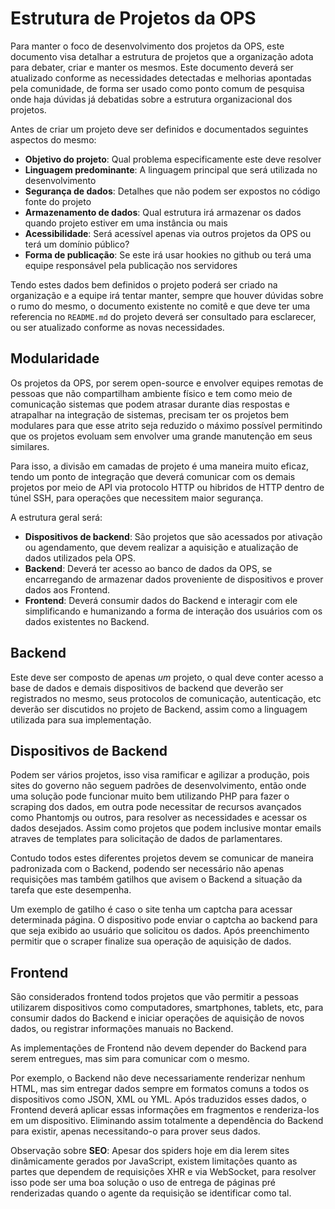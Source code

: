 Estrutura de Projetos da OPS
============================

Para manter o foco de desenvolvimento dos projetos da OPS, este documento visa detalhar a estrutura de projetos que a organização adota para debater, criar e manter os mesmos. Este documento deverá ser atualizado conforme as necessidades detectadas e melhorias apontadas pela comunidade, de forma ser usado como ponto comum de pesquisa onde haja dúvidas já debatidas sobre a estrutura organizacional dos projetos.

Antes de criar um projeto deve ser definidos e documentados seguintes aspectos do mesmo:

* **Objetivo do projeto**: Qual problema especificamente este deve resolver
* **Linguagem predominante**: A linguagem principal que será utilizada no desenvolvimento
* **Segurança de dados**: Detalhes que não podem ser expostos no código fonte do projeto
* **Armazenamento de dados**: Qual estrutura irá armazenar os dados quando projeto estiver em uma instância ou mais
* **Acessibilidade**: Será acessível apenas via outros projetos da OPS ou terá um domínio público?
* **Forma de publicação**: Se este irá usar hookies no github ou terá uma equipe responsável pela publicação nos servidores

Tendo estes dados bem definidos o projeto poderá ser criado na organização e a equipe irá tentar manter, sempre que houver dúvidas sobre o rumo do mesmo, o documento existente no comitê e que deve ter uma referencia no `README.md` do projeto deverá ser consultado para esclarecer, ou ser atualizado conforme as novas necessidades.

Modularidade
------------

Os projetos da OPS, por serem open-source e envolver equipes remotas de pessoas que não compartilham ambiente físico e tem como meio de comunicação sistemas que podem atrasar durante dias respostas e atrapalhar na integração de sistemas, precisam ter os projetos bem modulares para que esse atrito seja reduzido o máximo possível permitindo que os projetos evoluam sem envolver uma grande manutenção em seus similares.

Para isso, a divisão em camadas de projeto é uma maneira muito eficaz, tendo um ponto de integração que deverá comunicar com os demais projetos por meio de API via protocolo HTTP ou hibridos de HTTP dentro de túnel SSH, para operações que necessitem maior segurança.

A estrutura geral será:

* **Dispositivos de backend**: São projetos que são acessados por ativação ou agendamento, que devem realizar a aquisição e atualização de dados utilizados pela OPS.
* **Backend**: Deverá ter acesso ao banco de dados da OPS, se encarregando de armazenar dados proveniente de dispositivos e prover dados aos Frontend.
* **Frontend**: Deverá consumir dados do Backend e interagir com ele simplificando e humanizando a forma de interação dos usuários com os dados existentes no Backend.

Backend
-------

Este deve ser composto de apenas *um* projeto, o qual deve conter acesso a base de dados e demais dispositivos de backend que deverão ser registrados no mesmo, seus protocolos de comunicação, autenticação, etc deverão ser discutidos no projeto de Backend, assim como a linguagem utilizada para sua implementação.

Dispositivos de Backend
-----------------------

Podem ser vários projetos, isso visa ramificar e agilizar a produção, pois sites do governo não seguem padrões de desenvolvimento, então onde uma solução pode funcionar muito bem utilizando PHP para fazer o scraping dos dados, em outra pode necessitar de recursos avançados como Phantomjs ou outros, para resolver as necessidades e acessar os dados desejados. Assim como projetos que podem inclusive montar emails atraves de templates para solicitação de dados de parlamentares.

Contudo todos estes diferentes projetos devem se comunicar de maneira padronizada com o Backend, podendo ser necessário não apenas requisições mas também gatilhos que avisem o Backend a situação da tarefa que este desempenha.

Um exemplo de gatilho é caso o site tenha um captcha para acessar determinada página. O dispositivo pode enviar o captcha ao backend para que seja exibido ao usuário que solicitou os dados. Após preenchimento permitir que o scraper finalize sua operação de aquisição de dados.

Frontend
--------

São considerados frontend todos projetos que vão permitir a pessoas utilizarem dispositivos como computadores, smartphones, tablets, etc, para consumir dados do Backend e iniciar operações de aquisição de novos dados, ou registrar informações manuais no Backend.

As implementações de Frontend não devem depender do Backend para serem entregues, mas sim para comunicar com o mesmo. 

Por exemplo, o Backend não deve necessariamente renderizar nenhum HTML, mas sim entregar dados sempre em formatos comuns a todos os dispositivos como JSON, XML ou YML. Após traduzidos esses dados, o Frontend deverá aplicar essas informações em fragmentos e renderiza-los em um dispositivo. Eliminando assim totalmente a dependência do Backend para existir, apenas necessitando-o para prover seus dados.

Observação sobre **SEO**: Apesar dos spiders hoje em dia lerem sites dinâmicamente gerados por JavaScript, existem limitações quanto as partes que dependem de requisições XHR e via WebSocket, para resolver isso pode ser uma boa solução o uso de entrega de páginas pré renderizadas quando o agente da requisição se identificar como tal.
